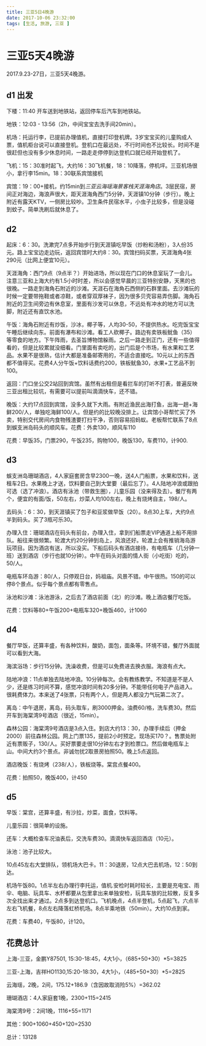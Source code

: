 ```yaml
---
title: 三亚5日4晚游
date: 2017-10-06 23:32:00
tags: [生活, 旅游, 三亚 ]
---
```

# 三亚5天4晚游

2017.9.23-27日，三亚5天4晚游。

<!--more-->

## d1 出发

下楼：11:40 开车送到地铁站，返回停车后汽车到地铁站。

地铁：12:03 - 13:56（2h，中间宝宝去洗手间20min）。

机场：托运行李，已提前办理值机，直接打印登机牌。3岁宝宝买的儿童购成人票，值机柜台说可以直接登机。登机口在最远处，不行时间也不比较长。时间不是很赶但也没有多少休息时间，一路走走停停到达登机口就已经开始登机了。

飞机：15：30准时起飞，大约16：30飞机餐，18：10降落，停机坪。三亚机场很小，拿行李15min。18：30联系宾馆接机

宾馆：19：00+接机，约15min到*三亚云海瑶海景客栈天涯海角店*。3层民宿，房间正对海边，海浪声很大，距天涯海角西门5分钟，天涯镇10分钟（步行）。晚上附近有露天KTV，一侧房比较吵。卫生条件民宿水平，小虫子比较多，但是没碰到蚊子。简单洗刷后就休息了。



## d2

起床：6：30。洗漱完7点多开始步行到天涯镇吃早饭（炒粉和汤粉），3人份35元。路上宝宝边走边玩，返回宾馆时大约8：30。宾馆扫码买票，天涯海角4张290元（比网上便宜10元）。

天涯海角：西门9点（9点半？）开始进场，所以现在门口的休息室玩了一会儿。注意三亚和上海大约有1.5小时时差，所以会感觉早晨的三亚特别安静，天黑的也很晚。一路走到海角石附近的沙滩。天涯石在海角石西侧的石群里面。去沙滩玩的时候一定要带拖鞋或者凉鞋，或者穿双厚袜子，因为很多贝壳容易弄伤脚。海角石附近的卫生间旁边有休息室，里面有沙发可以休息，不远处有冲水的地方可以洗脚，附近还有直饮水池。

午饭：海角石附近有炒饭，沙冰，椰子等，人均30-50，不提供热水。吃完饭宝宝午睡后继续向东。前面有瀑布和沙滩。看工人砍椰子。路边有卖铁板鱿鱼（35）等零食的地方。下午阵雨，去圣旨博物馆躲雨。之后一路走到正门，还有一些值得看的，但是比较累就没细看。门里面有卖吃的，出门后是个市场，有水果和工艺品。水果不是很熟，估计大都是准备邮寄用的，不适合直接吃。10元以上的东西都不值得买。花费4人分午饭+饮料话费约200，铁板鱿鱼30，水果+工艺品不到100。

返回：门口坐公交2站回到宾馆。虽然有出租但是看拦车的打听不打表，普遍反映三亚出租比较坑，有需要可以提前叫滴滴快车，还不错。

晚饭：大约17点回到宾馆，没多久就下大雨。有附近渔民出海打鱼，出海一趟+海鲜200/人，单独吃海鲜100/人。但是约的比较晚没排上。让宾馆小哥帮忙买了外卖，特别交代房间内食物残渣要打扫干净，否则容易招蚂蚁。老板帮忙联系了8点到蜈支洲岛码头的顺风车。花费：外卖130，顺风车110

花费：早饭35，门票290，午饭235，购物100，晚饭130，车费110，计900.

## d3

蜈支洲岛珊瑚酒店，4人家庭套房含早2300一晚，送4人门船票，水果和饮料，送租车2日。水果晚上才送，饮料要自己到大堂要（最后忘了）。4人陆地冲浪或跟拍可选（选了冲浪）。酒店有泳池（带救生圈），儿童乐园（没来得及去）。餐厅有两个，便宜的有面/饭，50左右，炒菜人均100左右，晚上有烧烤自主，198/人。

去码头：6：30，到天涯镇买了包子和豆浆做早饭（20）。8点30上车，大约9点半到码头。买了3瓶可乐30。

办理入住：珊瑚酒店在码头有前台，办理入住，拿到们船票走VIP通道上船不用排队。船往来很频繁。轮渡大约20分钟到岛上，风浪还好。轮渡上会有推销海岛游玩项目。因为酒店有送，所以没买。下船后码头有酒店接待，有电瓶车（几分钟一班）送到酒店（步行也就10分钟）。中午在码头对面的情人街（小吃街）吃的，50/人。

电瓶车环岛游：80/人，只停观日台，妈祖庙。风景不错。中午很热。150的可以停8个景点。似乎每个景点都有零售点。

泳池和沙滩：泳池游泳，之后去了酒店前面（北）的沙滩。晚上酒店餐厅吃饭。

花费：饮料等80+午饭200+电瓶车320+晚饭460，计1060

## d4

餐厅早饭，还算丰盛，有各种饮料，酸奶，面包，面条等。环境不错，餐厅外面就可以看到大海。

海滨浴场：步行15分钟。洗澡收费，但是可以免费进去换衣服。海浪有点大。

陆地冲浪：11点单独去陆地冲浪。10分钟每次。会有教练教学。不知道是不是人少，还是练习时间不算，感觉冲浪时间有20多分钟。不能带任何电子产品进入。很耗费体力。本来送了4张票，只有两个人，但是两人都没力气玩第二次了。

离岛：中午退房，离岛，码头取车，刷3000押金。油费60/格，洗车费30。然后开车到海棠湾9号酒店（很近，15min）。

森林公园：海棠湾9号酒店是3点入住。到店大约13：30，办理手续后（押金2000）前往森林公园。网上门票135，提前2小时预定。现场买170？。售票处附近有票贩子，130/人。买好票要走很10分钟左右才到检票口。然后做电瓶车上山。中间大约3个景点。非诚勿扰2取景房拍照50。晚上5点返回。

酒店晚饭：有烧烤（238/人），铁板烧等。棠宫点餐400。

花费：拍照50，晚饭400，计450

## d5

早饭：棠宫，还算丰盛，有沙拉，炒菜，面食，饮料等。

儿童乐园：很简单的设施。

还车：大概检查车况油表后，交洗车费30。滴滴快车返回酒店（10元）。

泳池：池子比较大。

10点45左右大堂排队，领机场大巴卡。11：30退房，12点大巴去机场，12：50到达。

机场午饭80。1点半左右办理行李托运，值机.安检时耗时较长，主要是充电宝、雨伞、电脑、玩具车、水杯都要从包里拿出来单独安检，玩具车放的比较散，反复多次全找出来才通过。2点多到达登机口。飞机晚点，4点半登机，5点起飞，六点半左右飞机餐，8点左右降落虹桥机场。8点半乘地铁（50min）。大约10点到家。

花费：车费40，午饭80，计120。

## 花费总计

上海-三亚，金鹏Y87501, 15:30-18:45，4大1小，（685+50+30）*5=3825

三亚-上海，吉祥HO1130,15:20-18:30，4大1小，（485+50+30）*5=2825

云海瑶，2晚，2间，175.12+186.9（含因故取消险5%）=362.02

珊瑚酒店：4人家庭套1晚，2300+115=2415

海棠湾9号：2间1晚，1116+55=1171

其他：900+1060+450+120=2530

总计：13128





